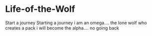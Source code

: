 # Life-of-the-Wolf
Start a journey
Starting a journey
i am an omega.... the lone wolf who creates a pack
i will become the alpha.... no going back
